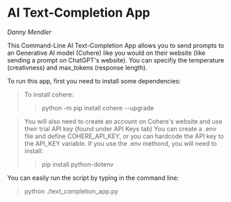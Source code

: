 # AI Text-Completion App

*Danny Mendler*

This Command-Line AI Text-Completion App allows you to send prompts to an Generative AI model (Cohere) like you would on their website (like sending a prompt on ChatGPT's website). You can specifiy the temperature (creativness) and max_tokens (response length).

To run this app, first you need to install some dependencies:
> To install cohere:
>> python -m pip install cohere --upgrade

> You will also need to create an account on Cohere's website and use their trial API key (found under API Keys tab)
> You can create a .env file and define COHERE_API_KEY, or you can hardcode the API key to the API_KEY variable.
> If you use the .env methond, you will need to install:
>> pip install python-dotenv

You can easily run the script by typing in the command line:
>  python ./text_completion_app.py 
